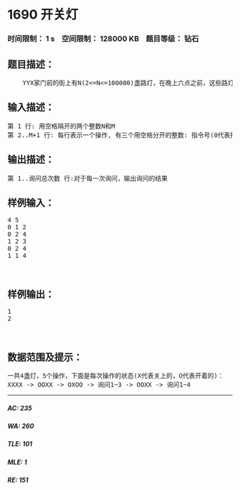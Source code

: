 # 1690 开关灯   
### 时间限制： 1 s&nbsp;&nbsp;&nbsp;&nbsp;空间限制： 128000 KB&nbsp;&nbsp;&nbsp;&nbsp;题目等级： 钻石  
## 题目描述：  

<pre>
    YYX家门前的街上有N(2<=N<=100000)盏路灯，在晚上六点之前，这些路灯全是关着的，六点之后，会有M(2<=m<=100000)个人陆续按下开关，这些开关可以改变从第i盏灯到第j盏灯的状态，现在YYX想知道，从第x盏灯到第y盏灯中有多少是亮着的(1<=i,j,x,y<=N)
</pre>
  
  
## 输入描述：  

<pre>
第 1 行: 用空格隔开的两个整数N和M
第 2..M+1 行: 每行表示一个操作, 有三个用空格分开的整数: 指令号(0代表按下开关，1代表询问状态), x 和 y 
</pre>
  
  
## 输出描述：  

<pre>
第 1..询问总次数 行:对于每一次询问，输出询问的结果
</pre>
  
  
## 样例输入：  

<pre>
4 5  
0 1 2  
0 2 4  
1 2 3  
0 2 4  
1 1 4  
  

</pre>
  
  
## 样例输出：  

<pre>
1  
2
  

</pre>
  
  
## 数据范围及提示：  

<pre>
一共4盏灯，5个操作，下面是每次操作的状态(X代表关上的，O代表开着的)：
XXXX -> OOXX -> OXOO -> 询问1~3 -> OOXX -> 询问1~4
</pre>
  
  
***  

##### AC: 235  
##### WA: 260  
##### TLE: 101  
##### MLE: 1  
##### RE: 151  
